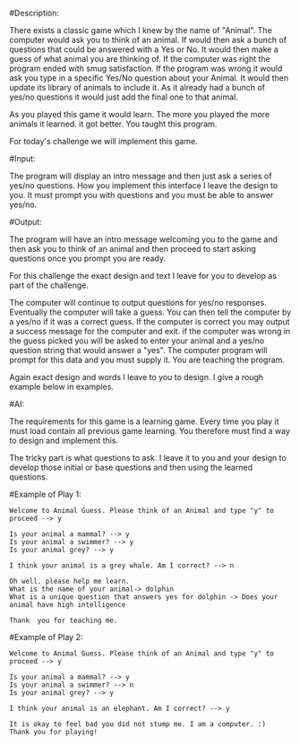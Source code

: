 #Description:

There exists a classic game which I knew by the name of "Animal". The computer would ask you to think of an animal. If would then ask a bunch of questions that could be answered with a Yes or No. It would then make a guess of what animal you are thinking of. If the computer was right the program ended with smug satisfaction. If the program was wrong it would ask you type in a specific Yes/No question about your Animal. It would then update its library of animals to include it. As it already had a bunch of yes/no questions it would just add the final one to that animal.

As you played this game it would learn. The more you played the more animals it learned. it got better. You taught this program.

For today's challenge we will implement this game.

#Input:

The program will display an intro message and then just ask a series of yes/no questions. How you implement this interface I leave the design to you. It must prompt you with questions and you must be able to answer yes/no.

#Output:

The program will have an intro message welcoming you to the game and then ask you to think of an animal and then proceed to start asking questions once you prompt you are ready.

For this challenge the exact design and text I leave for you to develop as part of the challenge. 

The computer will continue to output questions for yes/no responses. Eventually the computer will take a guess. You can then tell the computer by a yes/no if it was a correct guess. If the computer is correct you may output a success message for the computer and exit. if the computer was wrong in the guess picked you will be asked to enter your animal and a yes/no question string that would answer a "yes". The computer program will prompt for this data and you must supply it. You are teaching the program.

Again exact design and words I leave to you to design. I give a rough example below in examples.

#AI:

The requirements for this game is a learning game. Every time you play it must load contain all previous game learning. You therefore must find a way to design and implement this.

The tricky part is what questions to ask. I leave it to you and your design to develop those initial or base questions and then using the learned questions. 

#Example of Play 1:

	Welcome to Animal Guess. Please think of an Animal and type "y" to proceed --> y

	Is your animal a mammal? --> y
	Is your animal a swimmer? --> y
	Is your animal grey? --> y

	I think your animal is a grey whale. Am I correct? --> n

	Oh well. please help me learn.
	What is the name of your animal-> dolphin
	What is a unique question that answers yes for dolphin -> Does your animal have high intelligence

	Thank  you for teaching me. 

#Example of Play 2:

	Welcome to Animal Guess. Please think of an Animal and type "y" to proceed --> y

	Is your animal a mammal? --> y
	Is your animal a swimmer? --> n
	Is your animal grey? --> y

	I think your animal is an elephant. Am I correct? --> y

	It is okay to feel bad you did not stump me. I am a computer. :)
	Thank you for playing!
